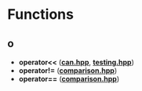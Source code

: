 
# Functions



## o

* **operator&lt;&lt;** ([**can.hpp**](libhal-mock_2can_8hpp.md), [**testing.hpp**](testing_8hpp.md))
* **operator!=** ([**comparison.hpp**](comparison_8hpp.md))
* **operator==** ([**comparison.hpp**](comparison_8hpp.md))




